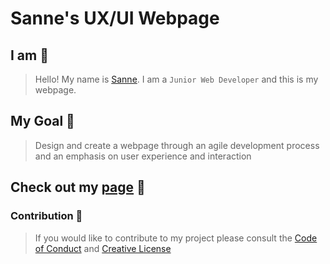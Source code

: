 # Sanne's UX/UI Webpage

## I am :wave:

> Hello! My name is [Sanne](https://github.com/sannesofie). 
> I am a `Junior Web Developer` and this is my webpage.

## My Goal 🎯

>Design and create a webpage through an agile development process 
>and an emphasis on user experience and interaction 

## Check out my [page](https://sannesofie.github.io/sanne-ux-ui/) 💫

### Contribution 💭

>If you would like to contribute to my project 
>please consult the [Code of Conduct](https://github.com/sannesofie/sanne-ux-ui/blob/381edfb949100d5033ac0ea40cb7b6e1f612dd34/CODE-OF-CONDUCT.md) and [Creative License](https://github.com/sannesofie/sanne-ux-ui/blob/master/LICENSE)  
